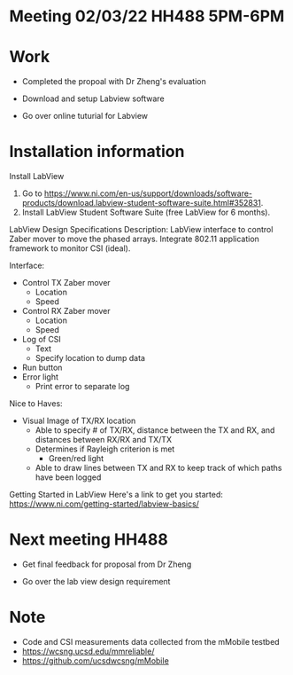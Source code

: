 # Meeting 02/03/22 HH488 5PM-6PM #

# Work

- Completed the propoal with Dr Zheng's evaluation

- Download and setup Labview software

- Go over online tuturial for Labview

# Installation information
Install LabView
1. Go to https://www.ni.com/en-us/support/downloads/software-products/download.labview-student-software-suite.html#352831.
2. Install LabView Student Software Suite (free LabView for 6 months).

LabView Design Specifications
Description: LabView interface to control Zaber mover to move the phased arrays. Integrate 802.11 application framework to monitor CSI (ideal).

Interface:
- Control TX Zaber mover
    - Location
    - Speed
- Control RX Zaber mover
    - Location
    - Speed
- Log of CSI
    - Text
    - Specify location to dump data
- Run button
- Error light
    - Print error to separate log

Nice to Haves:
- Visual Image of TX/RX location
    - Able to specify # of TX/RX, distance between the TX and RX, and distances between RX/RX and TX/TX
    - Determines if Rayleigh criterion is met
        - Green/red light
    - Able to draw lines between TX and RX to keep track of which paths have been logged

Getting Started in LabView
Here's a link to get you started:
https://www.ni.com/getting-started/labview-basics/


# Next meeting HH488

- Get final feedback for proposal from Dr Zheng

- Go over the lab view design requirement 

# Note
- Code and CSI measurements data collected from the mMobile testbed
- https://wcsng.ucsd.edu/mmreliable/
- https://github.com/ucsdwcsng/mMobile
